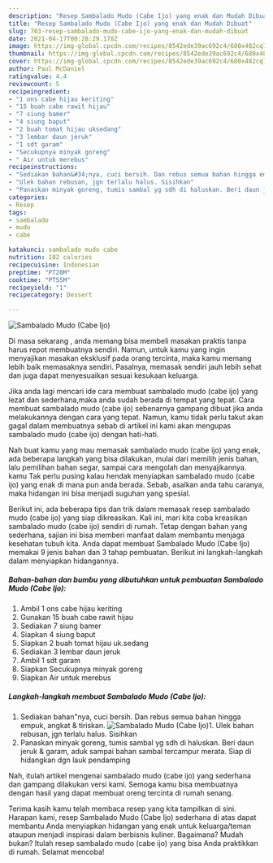 ```yaml
---
description: "Resep Sambalado Mudo (Cabe Ijo) yang enak dan Mudah Dibuat"
title: "Resep Sambalado Mudo (Cabe Ijo) yang enak dan Mudah Dibuat"
slug: 703-resep-sambalado-mudo-cabe-ijo-yang-enak-dan-mudah-dibuat
date: 2021-04-17T00:28:29.178Z
image: https://img-global.cpcdn.com/recipes/8542ede39ac692c4/680x482cq70/sambalado-mudo-cabe-ijo-foto-resep-utama.jpg
thumbnail: https://img-global.cpcdn.com/recipes/8542ede39ac692c4/680x482cq70/sambalado-mudo-cabe-ijo-foto-resep-utama.jpg
cover: https://img-global.cpcdn.com/recipes/8542ede39ac692c4/680x482cq70/sambalado-mudo-cabe-ijo-foto-resep-utama.jpg
author: Paul McDaniel
ratingvalue: 4.4
reviewcount: 5
recipeingredient:
- "1 ons cabe hijau keriting"
- "15 buah cabe rawit hijau"
- "7 siung bamer"
- "4 siung baput"
- "2 buah tomat hijau uksedang"
- "3 lembar daun jeruk"
- "1 sdt garam"
- "Secukupnya minyak goreng"
- " Air untuk merebus"
recipeinstructions:
- "Sediakan bahan&#34;nya, cuci bersih. Dan rebus semua bahan hingga empuk, angkat &amp; tiriskan."
- "Ulek bahan rebusan, jgn terlalu halus. Sisihkan"
- "Panaskan minyak goreng, tumis sambal yg sdh di haluskan. Beri daun jeruk &amp; garam, aduk sampai bahan sambal tercampur merata. Siap di hidangkan dgn lauk pendamping"
categories:
- Resep
tags:
- sambalado
- mudo
- cabe

katakunci: sambalado mudo cabe 
nutrition: 182 calories
recipecuisine: Indonesian
preptime: "PT20M"
cooktime: "PT55M"
recipeyield: "1"
recipecategory: Dessert

---
```



![Sambalado Mudo (Cabe Ijo)](https://img-global.cpcdn.com/recipes/8542ede39ac692c4/680x482cq70/sambalado-mudo-cabe-ijo-foto-resep-utama.jpg)

Di masa  sekarang , anda memang bisa membeli masakan praktis tanpa harus repot membuatnya sendiri. Namun, untuk kamu yang ingin menyajikan masakan eksklusif pada orang tercinta, maka kamu memang lebih baik memasaknya sendiri. Pasalnya, memasak sendiri jauh lebih sehat dan juga dapat menyesuaikan sesuai kesukaan keluarga.

Jika anda lagi mencari ide cara membuat sambalado mudo (cabe ijo) yang lezat dan sederhana,maka anda sudah berada di tempat yang tepat. Cara membuat sambalado mudo (cabe ijo)  sebenarnya gampang dibuat jika anda melakukannya dengan cara yang tepat. Namun, kamu tidak perlu takut akan gagal dalam membuatnya 
sebab di artikel ini kami akan mengupas sambalado mudo (cabe ijo) dengan hati-hati.  



Nah buat kamu yang mau memasak sambalado mudo (cabe ijo) yang enak, ada beberapa langkah yang bisa dilakukan, mulai dari memilih jenis bahan, lalu pemilihan bahan segar, sampai cara mengolah dan menyajikannya. kamu Tak perlu pusing kalau hendak menyiapkan sambalado mudo (cabe ijo) yang enak di mana pun anda berada. Sebab, asalkan anda  tahu caranya, maka hidangan ini bisa menjadi suguhan yang spesial.

Berikut ini, ada beberapa tips dan trik dalam memasak resep sambalado mudo (cabe ijo) yang siap dikreasikan. Kali ini, mari kita coba kreasikan sambalado mudo (cabe ijo) sendiri di rumah. Tetap dengan bahan yang sederhana, sajian ini bisa memberi manfaat dalam membantu menjaga kesehatan tubuh kita. Anda dapat membuat Sambalado Mudo (Cabe Ijo) memakai 9 jenis bahan dan 3 tahap pembuatan. Berikut ini langkah-langkah dalam menyiapkan hidangannya.

<!--inarticleads1-->

##### Bahan-bahan dan bumbu yang dibutuhkan untuk pembuatan Sambalado Mudo (Cabe Ijo):

1. Ambil 1 ons cabe hijau keriting
1. Gunakan 15 buah cabe rawit hijau
1. Sediakan 7 siung bamer
1. Siapkan 4 siung baput
1. Siapkan 2 buah tomat hijau uk.sedang
1. Sediakan 3 lembar daun jeruk
1. Ambil 1 sdt garam
1. Siapkan Secukupnya minyak goreng
1. Siapkan  Air untuk merebus




<!--inarticleads2-->

##### Langkah-langkah membuat Sambalado Mudo (Cabe Ijo):

1. Sediakan bahan&#34;nya, cuci bersih. Dan rebus semua bahan hingga empuk, angkat &amp; tiriskan.
<img src="https://img-global.cpcdn.com/steps/7369d7f49aad4b98/160x128cq70/sambalado-mudo-cabe-ijo-langkah-memasak-1-foto.jpg" alt="Sambalado Mudo (Cabe Ijo)">1. Ulek bahan rebusan, jgn terlalu halus. Sisihkan
1. Panaskan minyak goreng, tumis sambal yg sdh di haluskan. Beri daun jeruk &amp; garam, aduk sampai bahan sambal tercampur merata. Siap di hidangkan dgn lauk pendamping




Nah, itulah artikel mengenai  sambalado mudo (cabe ijo)  yang sederhana dan gampang dilakukan versi kami. Semoga kamu bisa membuatnya dengan hasil yang dapat membuat oreng tercinta di rumah senang. 

Terima kasih kamu telah membaca resep yang kita tampilkan di sini. Harapan kami, resep  Sambalado Mudo (Cabe Ijo) sederhana di atas dapat membantu Anda menyiapkan hidangan yang enak untuk keluarga/teman ataupun menjadi inspirasi dalam berbisnis kuliner. Bagaimana? Mudah bukan? Itulah resep sambalado mudo (cabe ijo) yang bisa Anda praktikkan di rumah. Selamat mencoba!

